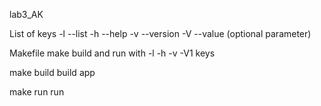 lab3_AK

List of keys -l --list -h --help -v --version -V --value (optional parameter)

Makefile make build and run with -l -h -v -V1 keys

make build build app

make run run